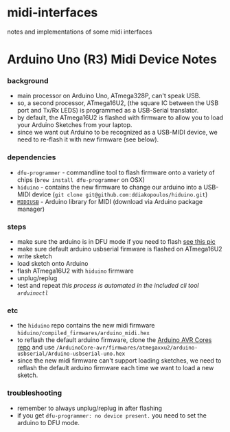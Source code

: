 # midi-interfaces
notes and implementations of some midi interfaces

# Arduino Uno (R3) Midi Device Notes
### background
* main processor on Arduino Uno, ATmega328P, can't speak USB.
* so, a second processor, ATmega16U2, (the square IC between the USB port and Tx/Rx LEDS) is programmed as a USB-Serial translator.
* by default, the ATmega16U2 is flashed with firmware to allow you to load your Arduino Sketches from your laptop.
* since we want out Arduino to be recognized as a USB-MIDI device, we need to re-flash it with new firmware (see below).

### dependencies
* `dfu-programmer` - commandline tool to flash firmware onto a variety of chips (`brew install dfu-programmer` on OSX)
* `hiduino` - contains the new firmware to change our arduino into a USB-MIDI device (`git clone git@github.com:ddiakopoulos/hiduino.git`)
* [`MIDIUSB`](https://www.arduino.cc/en/Reference/MIDIUSB) - Arduino library for MIDI (download via Arduino package manager)

### steps
* make sure the arduino is in DFU mode if you need to flash [see this pic](http://arduino.cc/en/uploads/Hacking/Uno-front-DFU-reset.png)
* make sure default arduino usbserial firmware is flashed on ATmega16U2
* write sketch
* load sketch onto Arduino
* flash ATmega16U2 with `hiduino` firmware
* unplug/replug
* test and repeat
_this process is automated in the included cli tool `arduinoctl`_

### etc
* the `hiduino` repo contains the new midi firmware `hiduino/compiled_firmwares/arduino_midi.hex`
* to reflash the default arduino firmware, clone the [Arduino AVR Cores repo](https://github.com/arduino/ArduinoCore-avr) and use `/ArduinoCore-avr/firmwares/atmegaxxu2/arduino-usbserial/Arduino-usbserial-uno.hex`
* since the new midi firmware can't support loading sketches, we need to reflash the default arduino firmware each time we want to load a new sketch.

### troubleshooting
* remember to always unplug/replug in after flashing
* if you get `dfu-programmer: no device present.` you need to set the arduino to DFU mode.
